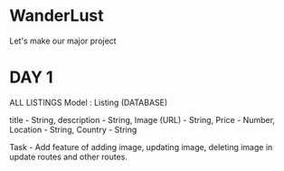 # WanderLust
Let's make our major project
# DAY 1
ALL LISTINGS
Model : Listing
(DATABASE)

title - String,
description - String,
Image (URL) - String,
Price - Number,
Location - String,
Country - String 


Task - Add feature of adding image, updating image, deleting image in update routes and other routes.
